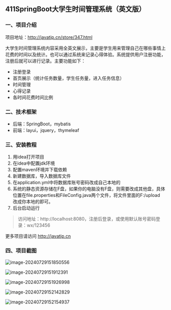 ## 411SpringBoot大学生时间管理系统（英文版）

### 一、项目介绍

项目地址：http://javatip.cn/store/347.html

大学生时间管理系统内容采用全英文展示，主要是学生用来管理自己在哪些事情上花费的时间以及统计。也可以通过系统来记录心得体验。系统提供用户注册功能，注册后就可以进行记录。主要功能如下：

- 注册登录
- 首页展示（统计任务数量，学生任务量，进入任务信息）
- 时间管理
- 心得记录
- 各时间花费时间比例

### 二、技术框架

- 后端：SpringBoot，mybatis
- 前端：layui，jquery，thymeleaf

### 三、安装教程

1. 用idea打开项目
2. 在idea中配置jdk环境
3. 配置maven环境并下载依赖
4. 新建数据库，导入数据库文件
5. 在application.yml中将数据库账号密码改成自己本地的
6. 系统的静态资源存储在F盘，如果你的电脑没有F盘，则需要改成其他盘，具体位置在file.properties和FileConfig.java两个文件，将文件里面的F:/upload 改成你本地的即可。
7. 后台启动运行

>访问地址：http://localhost:8080，注册后登录，或使用默认账号密码登录：wx/123456


更多项目请访问 http://javatip.cn

### 四、项目截图

![image-20240729151850556](http://image.javatip.cn/bysj/20240729151850.png)

![image-20240729151912391](http://image.javatip.cn/bysj/20240729151912.png)

![image-20240729151926998](http://image.javatip.cn/bysj/20240729151927.png)

![image-20240729152142829](http://image.javatip.cn/bysj/20240729152142.png)

![image-20240729152154937](http://image.javatip.cn/bysj/20240729152155.png)
